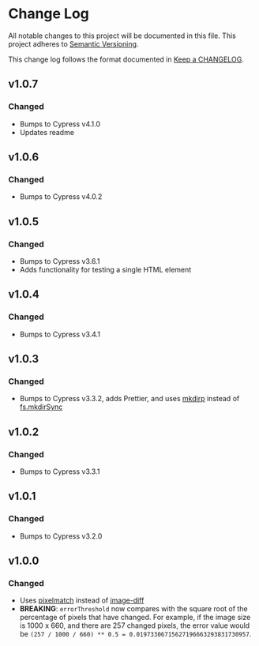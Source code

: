 # Change Log

All notable changes to this project will be documented in this file. This project adheres to [Semantic Versioning](http://semver.org/).

This change log follows the format documented in [Keep a CHANGELOG](http://keepachangelog.com/).

## v1.0.7

### Changed

- Bumps to Cypress v4.1.0
- Updates readme

## v1.0.6

### Changed

- Bumps to Cypress v4.0.2

## v1.0.5

### Changed

- Bumps to Cypress v3.6.1
- Adds functionality for testing a single HTML element

## v1.0.4

### Changed

- Bumps to Cypress v3.4.1

## v1.0.3

### Changed

- Bumps to Cypress v3.3.2, adds Prettier, and uses [mkdirp](https://github.com/substack/node-mkdirp) instead of [fs.mkdirSync](https://nodejs.org/api/fs.html#fs_fs_mkdirsync_path_options)

## v1.0.2

### Changed

- Bumps to Cypress v3.3.1

## v1.0.1

### Changed

- Bumps to Cypress v3.2.0

## v1.0.0

### Changed

- Uses [pixelmatch](https://github.com/mapbox/pixelmatch) instead of [image-diff](https://github.com/uber-archive/image-diff)
- **BREAKING**: `errorThreshold` now compares with the square root of the percentage of pixels that have changed. For example, if the image size is 1000 x 660, and there are 257 changed pixels, the error value would be `(257 / 1000 / 660) ** 0.5 = 0.01973306715627196663293831730957`.
